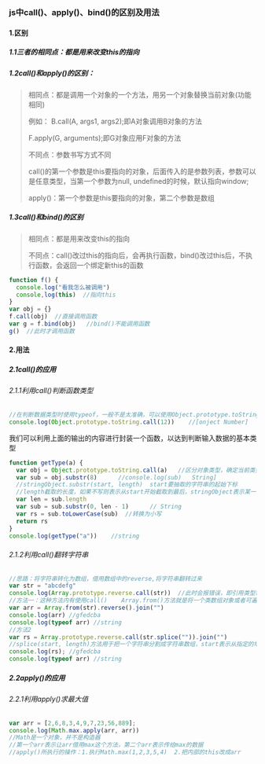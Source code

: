 ### js中call()、apply()、bind()的区别及用法

#### 1.区别

##### 1.1三者的相同点：都是用来改变this的指向

##### 1.2call()和apply()的区别：

> 相同点：都是调用一个对象的一个方法，用另一个对象替换当前对象(功能相同)
>
> 例如： B.call(A, args1, args2);即A对象调用B对象的方法
>
> F.apply(G, arguments);即G对象应用F对象的方法
>
> 不同点：参数书写方式不同
>
> call()的第一个参数是this要指向的对象，后面传入的是参数列表，参数可以是任意类型，当第一个参数为null, undefined的时候，默认指向window;
>
> apply()：第一个参数是this要指向的对象，第二个参数是数组
>
> 

##### 1.3call()和bind()的区别

> 相同点：都是用来改变this的指向
>
> 不同点：call()改过this的指向后，会再执行函数，bind()改过this后，不执行函数，会返回一个绑定新this的函数

```javascript
function f() {
  console.log("看我怎么被调用")
  console,log(this)  //指向this
}
var obj = {}
f.call(obj)  //直接调用函数
var g = f.bind(obj)   //bind()不能调用函数
g()  //此时才调用函数
```

#### 2.用法

##### 2.1call()的应用

###### 2.1.1利用call()判断函数类型

```javascript
//在判断数据类型时使用typeof，一般不是太准确，可以使用Object.prototype.toString.call()方法来判断一个数据的数据类型
console.log(Object.prototype.toString.call(12))    //[onject Number]
```

我们可以利用上面的输出的内容进行封装一个函数，以达到判断输入数据的基本类型

```javascript
function getType(a) {
  var obj = Object.prototype.toString.call(a)   //区分对象类型，确定当前类型的数据的类型
  var sub = obj.substr(8)      //console.log(sub)   String]
  //stringObject.substr(start, length)  start要抽取的字符串的起始下标
  //length截取的长度，如果不写则表示从start开始截取到最后，stringObject表示某一串字符串
  var len = sub.length
  var sub = sub.substr(0, len - 1)      // String
  var rs = sub.toLowerCase(sub)  //转换为小写
  return rs
}
console.log(getType("a"))    //string
```

###### 2.1.2利用call()翻转字符串

```javascript
//思路：将字符串转化为数组，借用数组中的reverse,将字符串翻转过来
var str = "abcdefg"
console.log(Array.prototype.reverse.call(str))  //此时会报错误，即引用类型错误，就是说只有数组才能使用reverse这个方法(错误写法)
//方法一：这种方法内有使用call()    Array.from()方法就是将一个类数组对象或者可遍历对象转换为一个真正的数组
var arr = Array.from(str).reverse().join("")  
console.log(arr) //gfedcba
console.log(typeof arr) //string
//方法2
var rs = Array.prototype.reverse.call(str.splice("")).join("")
//splice(start, length)方法用于把一个字符串分割成字符串数组，start表示从指定的地方分割字符串,length表示被分割的长，返回一个一个字符串数组，如果把空字符串("")用为参数那么字符串中的每个字符之间都会被分割
console.log(rs); //gfedcba
console.log(typeof arr) //string
```

##### 2.2apply()的应用

###### 2.2.1利用apply()求最大值

```javascript
var arr = [2,6,8,3,4,9,7,23,56,889]; 
console.log(Math.max.apply(arr, arr))  
//Math是一个对象，并不是构造器
//第一个arr表示让arr借用max这个方法，第二个arr表示传给max的数据
//apply()所执行的操作：1.执行Math.max(1,2,3,5,4)  2.把内部的this改成arr
```

